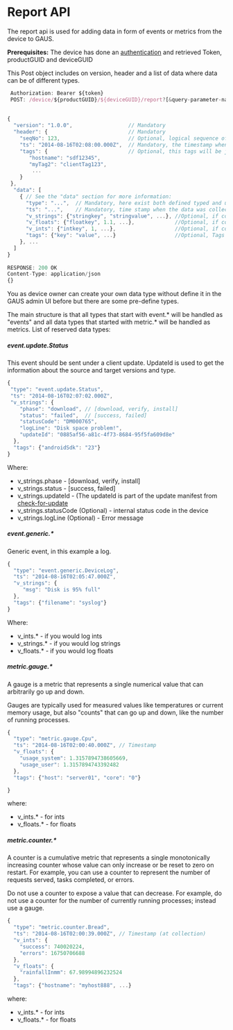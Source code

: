 # Report API

The report api is used for adding data in form of events or metrics from the device to GAUS.

**Prerequisites:** The device has done an [authentication](../docs/authentication.md) and retrieved Token, productGUID and
deviceGUID

This Post object includes on version, header and a list of data where data can be of different types.
```javascript
 Authorization: Bearer ${token}
 POST: /device/${productGUID}/${deviceGUID}/report?[&query-parameter-name=query-parameter-value]* - POST //Note: query parameters are optional,
                                                                                                  //if missing the backend should retrieve the
                                                                                                  // last of known state to decorate the data segment.
{
  "version": "1.0.0",                  // Mandatory
  "header": {                          // Mandatory
    "seqNo": 123,                      // Optional, logical sequence of the order reports has been created
    "ts": "2014-08-16T02:08:00.000Z",  // Mandatory, the timestamp when the report was sent from client
    "tags": {                          // Optional, this tags will be joined into the data tags.
       "hostname": "sdf12345",
       "myTag2": "clientTag123",
        ...
    }
 }, 
  "data": [
    { // See the "data" section for more information:
      "type": "...",  // Mandatory, here exist both defined typed and user typed, see link for more information
      "ts": "...",    // Mandatory, time stamp when the data was collected
      "v_strings": {"stringkey", "stringvalue", ...}, //Optional, if collecting strings
      "v_floats": {"floatkey", 1.1, ...},             //Optional, if collecting floats
      "v_ints": {"intkey", 1, ...},                   //Optional, if collecting ints
      "tags": {"key": "value", ...}                   //Optional, Tags
    }, ...
  ]
}
 
RESPONSE: 200 OK
Content-Type: application/json
{}
``` 
You as device owner can create your own data type without define it in the GAUS admin UI before but there are some pre-define types.

The main structure is that all types that start with event.* will be handled as "events" and all data types that started with
metric.* will be handled as metrics.
List of reserved data types:

##### event.update.Status

This event should be sent under a client update. UpdateId is used to get the information about the source and target
 versions and type. 
 ```javascript
{
  "type": "event.update.Status",
  "ts": "2014-08-16T02:07:02.000Z",
  "v_strings": {
     "phase": "download", // [download, verify, install]
     "status": "failed",  // [success, failed]
     "statusCode": "DM000765",
     "logLine": "Disk space problem!",
     "updateId": "0885af56-a81c-4f73-8684-95f5fa609d8e"
   },
   "tags": {"androidSdk": "23"}
}
```
Where: 
* v_strings.phase - [download, verify, install]
* v_strings.status -   [success, failed]
* v_strings.updateId -  (The updateId is part of the update manifest from [check-for-update](../docs/check-for-update.md)
* v_strings.statusCode (Optional) - internal status code in the device
* v_strings.logLine (Optional) - Error message

##### event.generic.*

Generic event, in this example a log.
```javascript
{
  "type": "event.generic.DeviceLog",
  "ts": "2014-08-16T02:05:47.000Z",
  "v_strings": {
     "msg": "Disk is 95% full"
  },
  "tags": {"filename": "syslog"}
}
```
Where:
* v_ints.* - if you would log ints
* v_strings.* - if you would log strings
* v_floats.*  - if you would log floats

##### metric.gauge.*
A gauge is a metric that represents a single numerical value that can arbitrarily go up and down.

Gauges are typically used for measured values like temperatures or current memory usage, but also "counts" that
 can go up and down, like the number of running processes.
 
```javascript
{ 
  "type": "metric.gauge.Cpu",
  "ts": "2014-08-16T02:00:40.000Z", // Timestamp
  "v_floats": {
    "usage_system": 1.3157894738605669,
    "usage_user": 1.3157894743392482
  },
  "tags": {"host": "server01", "core": "0"}

}
```
where:
* v_ints.* - for ints
* v_floats.* - for floats

##### metric.counter.*
A counter is a cumulative metric that represents a single monotonically increasing counter whose value can only
 increase or be reset to zero on restart. For example, you can use a counter to represent the number of requests served, tasks completed, or errors.

Do not use a counter to expose a value that can decrease. For example, do not use a counter for the number
 of currently running processes; instead use a gauge.
 
```javascript
{
  "type": "metric.counter.Bread",
  "ts": "2014-08-16T02:00:39.000Z", // Timestamp (at collection)
  "v_ints": {
    "success": 740020224,
    "errors": 16750706688
  },
  "v_floats": {
    "rainfallInmm": 67.98994896232524
  },
  "tags": {"hostname": "myhost888", ...}
```
where:
* v_ints.* - for ints
* v_floats.* - for floats